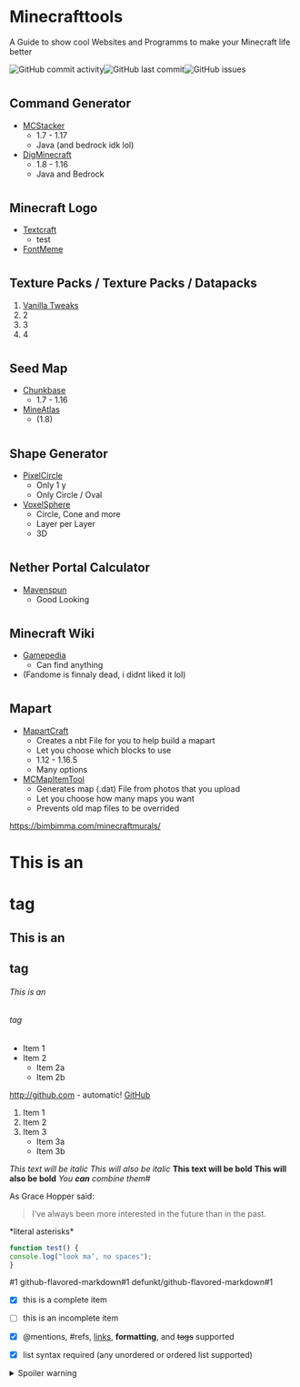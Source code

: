 # Minecrafttools
A Guide to show cool Websites and Programms to make your Minecraft life better

<img alt="GitHub commit activity" src="https://img.shields.io/github/commit-activity/m/xhendrikg/minecrafttools?style=plastic"><img alt="GitHub last commit" src="https://img.shields.io/github/last-commit/xhendrikg/minecrafttools?style=plastic"><img alt="GitHub issues" src="https://img.shields.io/github/issues-raw/xhendrikg/minecrafttools?style=plastic">

#  <h2> Command Generator
* [MCStacker](mcstacker.net)
   * 1.7 - 1.17
   * Java (and bedrock idk lol)
* [DigMinecraft](https://www.digminecraft.com/generators/index.php)
   * 1.8 - 1.16
   * Java and Bedrock
 
 # <h2> Minecraft Logo
  * [Textcraft](textcraft.net)
      * test
  * [FontMeme](fontmeme.com/minecraft)
  
# <h2> Texture Packs / Texture Packs / Datapacks
  1. [Vanilla Tweaks](vanillatweaks.net)
  2. 2
  3. 3
  4. 4

# <h2> Seed Map
  * [Chunkbase](chunkbase.com)
     * 1.7 - 1.16
  * [MineAtlas](mineatlas.com)
     * (1.8)

# <h2> Shape Generator
  * [PixelCircle](donatstudios.com/PixelCircleGenerator)
     * Only 1 y
     * Only Circle / Oval
  * [VoxelSphere](oranj.io/blog/VoxelSphereGenerator)
     * Circle, Cone and more
     * Layer per Layer
     * 3D

# <h2> Nether Portal Calculator
  * [Mavenspun](mavenspun.com/games/minecraft/)
     * Good Looking

# <h2> Minecraft Wiki
  * [Gamepedia](minecraft.gamepedia.com/Minecraft_Wiki)
      * Can find anything
  * (Fandome is finnaly dead, i didnt liked it lol)

# <h2> Mapart
  * [MapartCraft](rebane2001.com/mapartcraft)
    * Creates a nbt File for you to help build a mapart
    * Let you choose which blocks to use
    * 1.12 - 1.16.5
    * Many options
  * [MCMapItemTool](mc-map.djfun.de)
    * Generates map (.dat) File from photos that you upload
    * Let you choose how many maps you want
    * Prevents old map files to be overrided




https://bimbimma.com/minecraftmurals/

# This is an <h1> tag
## This is an <h2> tag
###### This is an <h6> tag
  
  
  
* Item 1
* Item 2
  * Item 2a
  * Item 2b


http://github.com - automatic!
[GitHub](http://github.com)

1. Item 1
2. Item 2
3. Item 3
    * Item 3a
    * Item 3b


*This text will be italic*
_This will also be italic_
**This text will be bold**
__This will also be bold__
*You **can** combine them*#



As Grace Hopper said:
> I’ve always been more interested
> in the future than in the past.
> 


\*literal asterisks\*


```javascript
function test() {
console.log("look ma’, no spaces");
}
```


#1
github-flavored-markdown#1
defunkt/github-flavored-markdown#1

- [x] this is a complete item
- [ ] this is an incomplete item
- [x] @mentions, #refs, [links](),
**formatting**, and <del>tags</del>
supported
- [x] list syntax required (any
unordered or ordered list
supported)


<details>
  <summary>Spoiler warning</summary>
  </details>
